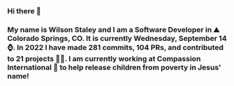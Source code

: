 ### Hi there 👋

### My name is Wilson Staley and I am a Software Developer in ⛰ Colorado Springs, CO.  It is currently Wednesday, September 14 ⌚. In 2022 I have made 281 commits, 104 PRs, and contributed to 21 projects 👨‍💻. I am currently working at Compassion International 🏢 to help release children from poverty in Jesus' name!